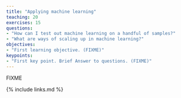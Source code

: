 ```yaml
---
title: "Applying machine learning"
teaching: 20
exercises: 15
questions:
- "How can I test out machine learning on a handful of samples?"
- "What are ways of scaling up in machine learning?"
objectives:
- "First learning objective. (FIXME)"
keypoints:
- "First key point. Brief Answer to questions. (FIXME)"
---
```

FIXME

{% include links.md %}